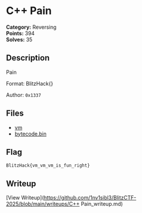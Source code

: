 # C++ Pain

**Category:** Reversing  
**Points:** 394  
**Solves:** 35  

## Description

Pain

Format: BlitzHack{}

Author: `0x1337`

## Files

- [vm](https://github.com/1nv1sibl3/BlitzCTF-2025/blob/main/files/4700869b67811854bcfa04ecca777fdb/vm)
- [bytecode.bin](https://github.com/1nv1sibl3/BlitzCTF-2025/blob/main/files/86060b5472de89e37b26c12cae753207/bytecode.bin)

## Flag

`BlitzHack{vm_vm_vm_is_fun_right}`

## Writeup

[View Writeup](https://github.com/1nv1sibl3/BlitzCTF-2025/blob/main/writeups/C++ Pain_writeup.md)
